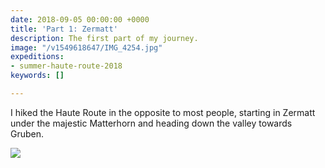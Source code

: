 ```yaml
---
date: 2018-09-05 00:00:00 +0000
title: 'Part 1: Zermatt'
description: The first part of my journey.
image: "/v1549618647/IMG_4254.jpg"
expeditions:
- summer-haute-route-2018
keywords: []

---
```

I hiked the Haute Route in the opposite to most people, starting in Zermatt under the majestic Matterhorn and heading down the valley towards Gruben.

![](https://res.cloudinary.com/wildernessprime/image/upload/w_800,dpr_auto/v1549618647/IMG_4254.jpg)